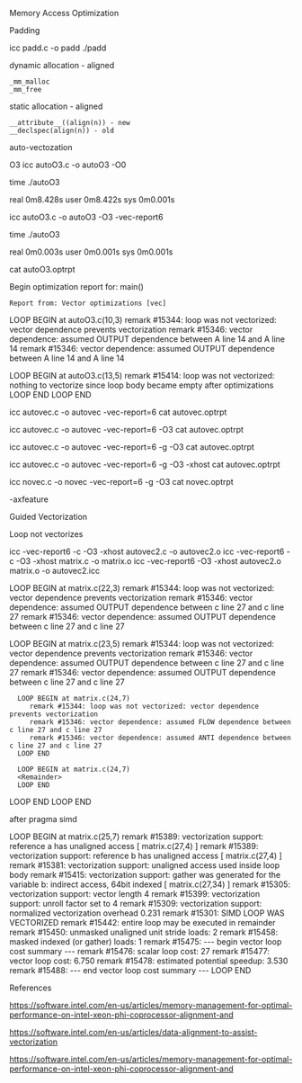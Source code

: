 Memory Access Optimization

Padding

icc padd.c -o padd
./padd

dynamic allocation - aligned
```
_mm_malloc
_mm_free
```

static allocation - aligned
```
__attribute__((align(n)) - new
__declspec(align(n)) - old
```

auto-vectozation

O3
icc autoO3.c -o autoO3 -O0

time ./autoO3

real    0m8.428s
user    0m8.422s
sys     0m0.001s


icc autoO3.c -o autoO3 -O3 -vec-report6

time ./autoO3

real    0m0.003s
user    0m0.001s
sys     0m0.001s


cat autoO3.optrpt

Begin optimization report for: main()

    Report from: Vector optimizations [vec]


LOOP BEGIN at autoO3.c(10,3)
   remark #15344: loop was not vectorized: vector dependence prevents vectorization
   remark #15346: vector dependence: assumed OUTPUT dependence between A line 14 and A line 14
   remark #15346: vector dependence: assumed OUTPUT dependence between A line 14 and A line 14

   LOOP BEGIN at autoO3.c(13,5)
      remark #15414: loop was not vectorized: nothing to vectorize since loop body became empty after optimizations
   LOOP END
LOOP END


icc autovec.c -o autovec -vec-report=6
cat autovec.optrpt

icc autovec.c -o autovec -vec-report=6 -O3
cat autovec.optrpt

icc autovec.c -o autovec -vec-report=6 -g -O3
cat autovec.optrpt

icc autovec.c -o autovec -vec-report=6 -g -O3 -xhost
cat autovec.optrpt

icc novec.c -o novec -vec-report=6 -g -O3
cat novec.optrpt

-axfeature

Guided Vectorization

Loop not vectorizes

icc -vec-report6 -c -O3 -xhost autovec2.c -o autovec2.o
icc -vec-report6 -c -O3 -xhost matrix.c -o matrix.o
icc -vec-report6 -O3 -xhost autovec2.o matrix.o -o autovec2.icc


LOOP BEGIN at matrix.c(22,3)
   remark #15344: loop was not vectorized: vector dependence prevents vectorization
   remark #15346: vector dependence: assumed OUTPUT dependence between c line 27 and c line 27
   remark #15346: vector dependence: assumed OUTPUT dependence between c line 27 and c line 27

   LOOP BEGIN at matrix.c(23,5)
      remark #15344: loop was not vectorized: vector dependence prevents vectorization
      remark #15346: vector dependence: assumed OUTPUT dependence between c line 27 and c line 27
      remark #15346: vector dependence: assumed OUTPUT dependence between c line 27 and c line 27

      LOOP BEGIN at matrix.c(24,7)
         remark #15344: loop was not vectorized: vector dependence prevents vectorization
         remark #15346: vector dependence: assumed FLOW dependence between c line 27 and c line 27
         remark #15346: vector dependence: assumed ANTI dependence between c line 27 and c line 27
      LOOP END

      LOOP BEGIN at matrix.c(24,7)
      <Remainder>
      LOOP END
   LOOP END
LOOP END

after pragma simd

LOOP BEGIN at matrix.c(25,7)
         remark #15389: vectorization support: reference a has unaligned access   [ matrix.c(27,4) ]
         remark #15389: vectorization support: reference b has unaligned access   [ matrix.c(27,4) ]
         remark #15381: vectorization support: unaligned access used inside loop body
         remark #15415: vectorization support: gather was generated for the variable b:  indirect access, 64bit indexed   [ matrix.c(27,34) ]
         remark #15305: vectorization support: vector length 4
         remark #15399: vectorization support: unroll factor set to 4
         remark #15309: vectorization support: normalized vectorization overhead 0.231
         remark #15301: SIMD LOOP WAS VECTORIZED
         remark #15442: entire loop may be executed in remainder
         remark #15450: unmasked unaligned unit stride loads: 2
         remark #15458: masked indexed (or gather) loads: 1
         remark #15475: --- begin vector loop cost summary ---
         remark #15476: scalar loop cost: 27
         remark #15477: vector loop cost: 6.750
         remark #15478: estimated potential speedup: 3.530
         remark #15488: --- end vector loop cost summary ---
      LOOP END


References

https://software.intel.com/en-us/articles/memory-management-for-optimal-performance-on-intel-xeon-phi-coprocessor-alignment-and

https://software.intel.com/en-us/articles/data-alignment-to-assist-vectorization

https://software.intel.com/en-us/articles/memory-management-for-optimal-performance-on-intel-xeon-phi-coprocessor-alignment-and
